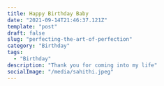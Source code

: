 ```yaml
---
title: Happy Birthday Baby
date: "2021-09-14T21:46:37.121Z"
template: "post"
draft: false
slug: "perfecting-the-art-of-perfection"
category: "Birthday"
tags:
  - "Birthday"
description: "Thank you for coming into my life"
socialImage: "/media/sahithi.jpeg"
---
```


